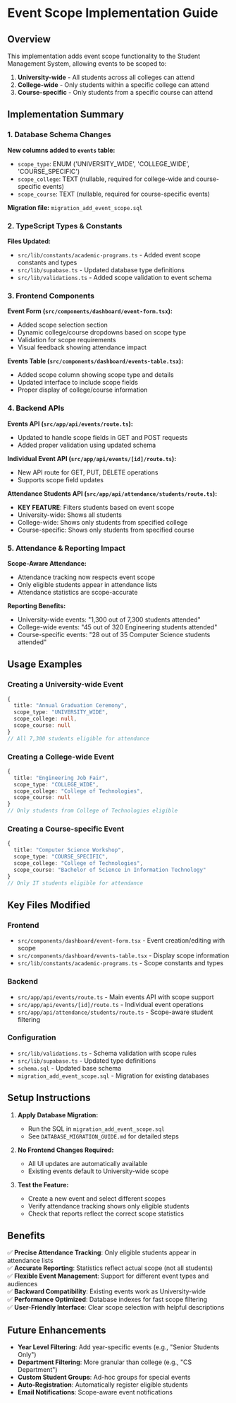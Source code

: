 # Event Scope Implementation Guide

## Overview

This implementation adds event scope functionality to the Student Management System, allowing events to be scoped to:

1. **University-wide** - All students across all colleges can attend
2. **College-wide** - Only students within a specific college can attend  
3. **Course-specific** - Only students from a specific course can attend

## Implementation Summary

### 1. Database Schema Changes

**New columns added to `events` table:**
- `scope_type`: ENUM ('UNIVERSITY_WIDE', 'COLLEGE_WIDE', 'COURSE_SPECIFIC')
- `scope_college`: TEXT (nullable, required for college-wide and course-specific events)
- `scope_course`: TEXT (nullable, required for course-specific events)

**Migration file:** `migration_add_event_scope.sql`

### 2. TypeScript Types & Constants

**Files Updated:**
- `src/lib/constants/academic-programs.ts` - Added event scope constants and types
- `src/lib/supabase.ts` - Updated database type definitions
- `src/lib/validations.ts` - Added scope validation to event schema

### 3. Frontend Components

**Event Form (`src/components/dashboard/event-form.tsx`):**
- Added scope selection section
- Dynamic college/course dropdowns based on scope type
- Validation for scope requirements
- Visual feedback showing attendance impact

**Events Table (`src/components/dashboard/events-table.tsx`):**
- Added scope column showing scope type and details
- Updated interface to include scope fields
- Proper display of college/course information

### 4. Backend APIs

**Events API (`src/app/api/events/route.ts`):**
- Updated to handle scope fields in GET and POST requests
- Added proper validation using updated schema

**Individual Event API (`src/app/api/events/[id]/route.ts`):**
- New API route for GET, PUT, DELETE operations
- Supports scope field updates

**Attendance Students API (`src/app/api/attendance/students/route.ts`):**
- **KEY FEATURE**: Filters students based on event scope
- University-wide: Shows all students
- College-wide: Shows only students from specified college
- Course-specific: Shows only students from specified course

### 5. Attendance & Reporting Impact

**Scope-Aware Attendance:**
- Attendance tracking now respects event scope
- Only eligible students appear in attendance lists
- Attendance statistics are scope-accurate

**Reporting Benefits:**
- University-wide events: "1,300 out of 7,300 students attended"
- College-wide events: "45 out of 320 Engineering students attended"  
- Course-specific events: "28 out of 35 Computer Science students attended"

## Usage Examples

### Creating a University-wide Event
```typescript
{
  title: "Annual Graduation Ceremony",
  scope_type: "UNIVERSITY_WIDE",
  scope_college: null,
  scope_course: null
}
// All 7,300 students eligible for attendance
```

### Creating a College-wide Event  
```typescript
{
  title: "Engineering Job Fair",
  scope_type: "COLLEGE_WIDE", 
  scope_college: "College of Technologies",
  scope_course: null
}
// Only students from College of Technologies eligible
```

### Creating a Course-specific Event
```typescript
{
  title: "Computer Science Workshop",
  scope_type: "COURSE_SPECIFIC",
  scope_college: "College of Technologies", 
  scope_course: "Bachelor of Science in Information Technology"
}
// Only IT students eligible for attendance
```

## Key Files Modified

### Frontend
- `src/components/dashboard/event-form.tsx` - Event creation/editing with scope
- `src/components/dashboard/events-table.tsx` - Display scope information
- `src/lib/constants/academic-programs.ts` - Scope constants and types

### Backend  
- `src/app/api/events/route.ts` - Main events API with scope support
- `src/app/api/events/[id]/route.ts` - Individual event operations
- `src/app/api/attendance/students/route.ts` - Scope-aware student filtering

### Configuration
- `src/lib/validations.ts` - Schema validation with scope rules
- `src/lib/supabase.ts` - Updated type definitions
- `schema.sql` - Updated base schema
- `migration_add_event_scope.sql` - Migration for existing databases

## Setup Instructions

1. **Apply Database Migration:**
   - Run the SQL in `migration_add_event_scope.sql` 
   - See `DATABASE_MIGRATION_GUIDE.md` for detailed steps

2. **No Frontend Changes Required:**
   - All UI updates are automatically available
   - Existing events default to University-wide scope

3. **Test the Feature:**
   - Create a new event and select different scopes
   - Verify attendance tracking shows only eligible students
   - Check that reports reflect the correct scope statistics

## Benefits

✅ **Precise Attendance Tracking**: Only eligible students appear in attendance lists  
✅ **Accurate Reporting**: Statistics reflect actual scope (not all students)  
✅ **Flexible Event Management**: Support for different event types and audiences  
✅ **Backward Compatibility**: Existing events work as University-wide  
✅ **Performance Optimized**: Database indexes for fast scope filtering  
✅ **User-Friendly Interface**: Clear scope selection with helpful descriptions  

## Future Enhancements

- **Year Level Filtering**: Add year-specific events (e.g., "Senior Students Only")
- **Department Filtering**: More granular than college (e.g., "CS Department")
- **Custom Student Groups**: Ad-hoc groups for special events
- **Auto-Registration**: Automatically register eligible students
- **Email Notifications**: Scope-aware event notifications 